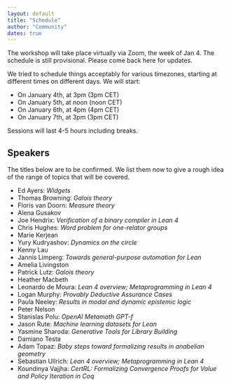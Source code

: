 ```yaml
---
layout: default
title: "Schedule"
author: "Community"
dates: true
---
```


The workshop will take place virtually via Zoom, the week of Jan 4. The
schedule is still provisional. Please come back here for updates.

We tried to schedule things acceptably for various timezones,
starting at different times on different days. We will start:
* On January 4th, at <time datetime="2021-01-04T15:00+01:00">3pm</time> <span>(3pm CET)</span>
* On January 5th, at <time datetime="2021-01-05T12:00+01:00">noon</time> <span>(noon CET)</span>
* On January 6th, at <time datetime="2021-01-06T16:00+01:00">4pm</time> <span>(4pm CET)</span>
* On January 7th, at <time datetime="2021-01-07T15:00+01:00">3pm</time> <span>(3pm CET)</span>

Sessions will last 4-5 hours including breaks.

## Speakers

The titles below are to be confirmed. We list them now to give a rough idea of
the range of topics that will be covered.

* Ed Ayers: *Widgets*
* Thomas Browning: *Galois theory*
* Floris van Doorn: *Measure theory*
* Alena Gusakov
* Joe Hendrix: *Verification of a binary compiler in Lean 4*
* Chris Hughes: *Word problem for one-relator groups*
* Marie Kerjean
* Yury Kudryashov: *Dynamics on the circle*
* Kenny Lau
* Jannis Limperg: *Towards general-purpose automation for Lean*
* Amelia Livingston
* Patrick Lutz: *Galois theory*
* Heather Macbeth
* Leonardo de Moura: *Lean 4 overview; Metaprogramming in Lean 4*
* Logan Murphy: *Provably Deductive Assurance Cases*
* Paula Neeley: *Results in modal and dynamic epistemic logic*
* Peter Nelson
* Stanislas Polu: *OpenAI Metamath GPT-f*
* Jason Rute: *Machine learning datasets for Lean*
* Yasmine Sharoda: *Generative Tools for Library Building*
* Damiano Testa
* Adam Topaz: *Baby steps toward formalizing results in anabelian geometry*
* Sebastian Ullrich: *Lean 4 overview; Metaprogramming in Lean 4*
* Koundinya Vajjha: *CertRL: Formalizing Convergence Proofs for Value and Policy Iteration in Coq*
